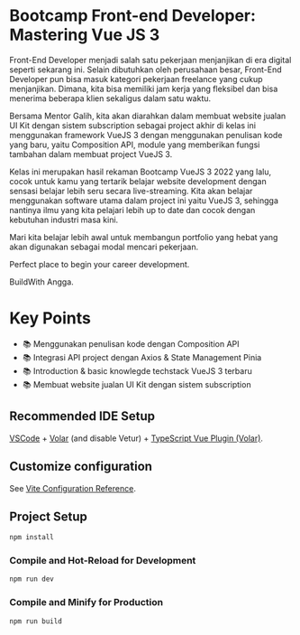 # Bootcamp Front-end Developer: Mastering Vue JS 3
Front-End Developer menjadi salah satu pekerjaan menjanjikan di era digital seperti sekarang ini. Selain dibutuhkan oleh perusahaan besar, Front-End Developer pun bisa masuk kategori pekerjaan freelance yang cukup menjanjikan. Dimana, kita bisa memiliki jam kerja yang fleksibel dan bisa menerima beberapa klien sekaligus dalam satu waktu.

Bersama Mentor Galih, kita akan diarahkan dalam membuat website jualan UI Kit dengan sistem subscription sebagai project akhir di kelas ini menggunakan framework VueJS 3 dengan menggunakan penulisan kode yang baru, yaitu Composition API, module yang memberikan fungsi tambahan dalam membuat project VueJS 3.

Kelas ini merupakan hasil rekaman Bootcamp VueJS 3 2022 yang lalu, cocok untuk kamu yang tertarik belajar website development dengan sensasi belajar lebih seru secara live-streaming. Kita akan belajar menggunakan software utama dalam project ini yaitu VueJS 3, sehingga nantinya ilmu yang kita pelajari lebih up to date dan cocok dengan kebutuhan industri masa kini.

Mari kita belajar lebih awal untuk membangun portfolio yang hebat yang akan digunakan sebagai modal mencari pekerjaan.

Perfect place to begin your career development.

BuildWith Angga.
# Key Points

* 📚 Menggunakan penulisan kode dengan Composition API
* 📚 Integrasi API project dengan Axios & State Management Pinia
* 📚 Introduction & basic knowlegde techstack VueJS 3 terbaru
* 📚 Membuat website jualan UI Kit dengan sistem subscription

## Recommended IDE Setup

[VSCode](https://code.visualstudio.com/) + [Volar](https://marketplace.visualstudio.com/items?itemName=Vue.volar) (and disable Vetur) + [TypeScript Vue Plugin (Volar)](https://marketplace.visualstudio.com/items?itemName=Vue.vscode-typescript-vue-plugin).

## Customize configuration

See [Vite Configuration Reference](https://vitejs.dev/config/).

## Project Setup

```sh
npm install
```

### Compile and Hot-Reload for Development

```sh
npm run dev
```

### Compile and Minify for Production

```sh
npm run build
```
